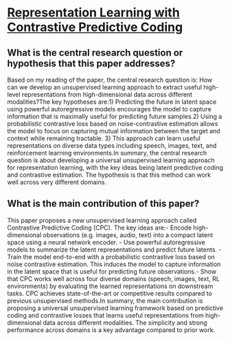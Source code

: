 # [Representation Learning with Contrastive Predictive Coding](https://arxiv.org/abs/1807.03748)

## What is the central research question or hypothesis that this paper addresses?

Based on my reading of the paper, the central research question is: How can we develop an unsupervised learning approach to extract useful high-level representations from high-dimensional data across different modalities?The key hypotheses are:1) Predicting the future in latent space using powerful autoregressive models encourages the model to capture information that is maximally useful for predicting future samples.2) Using a probabilistic contrastive loss based on noise-contrastive estimation allows the model to focus on capturing mutual information between the target and context while remaining tractable. 3) This approach can learn useful representations on diverse data types including speech, images, text, and reinforcement learning environments.In summary, the central research question is about developing a universal unsupervised learning approach for representation learning, with the key ideas being latent predictive coding and contrastive estimation. The hypothesis is that this method can work well across very different domains.


## What is the main contribution of this paper?

This paper proposes a new unsupervised learning approach called Contrastive Predictive Coding (CPC). The key ideas are:- Encode high-dimensional observations (e.g. images, audio, text) into a compact latent space using a neural network encoder. - Use powerful autoregressive models to summarize the latent representations and predict future latents. - Train the model end-to-end with a probabilistic contrastive loss based on noise contrastive estimation. This induces the model to capture information in the latent space that is useful for predicting future observations.- Show that CPC works well across four diverse domains (speech, images, text, RL environments) by evaluating the learned representations on downstream tasks. CPC achieves state-of-the-art or competitive results compared to previous unsupervised methods.In summary, the main contribution is proposing a universal unsupervised learning framework based on predictive coding and contrastive losses that learns useful representations from high-dimensional data across different modalities. The simplicity and strong performance across domains is a key advantage compared to prior work.
